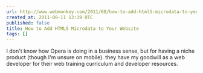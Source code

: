 ```yaml
---
url: http://www.webmonkey.com/2011/08/how-to-add-html5-microdata-to-your-website/
created_at: 2011-08-11 13:19 UTC
published: false
title: How to Add HTML5 Microdata to Your Website
tags: []
---
```


I don't know how Opera is doing in a business sense, but for having a niche product (though I'm unsure on mobile). they have my goodwill as a web developer for their web training curriculum and developer resources.

